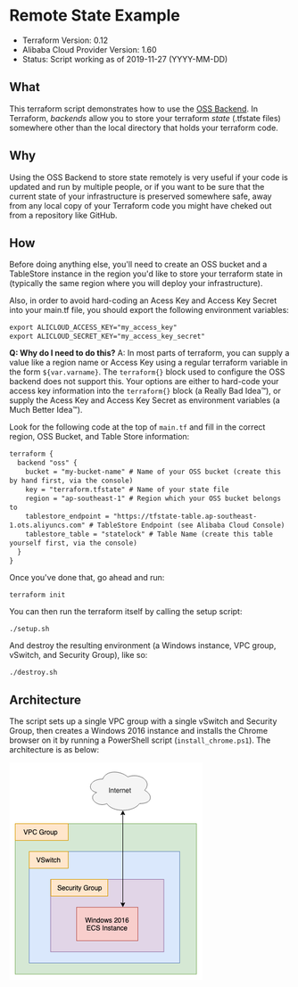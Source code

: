 # Remote State Example

- Terraform Version: 0.12
- Alibaba Cloud Provider Version: 1.60
- Status: Script working as of 2019-11-27 (YYYY-MM-DD)

## What

This terraform script demonstrates how to use the [OSS Backend](https://www.terraform.io/docs/backends/types/oss.html). In Terraform, *backends* allow you to store your terraform *state* (.tfstate files) somewhere other than the local directory that holds your terraform code.

## Why

Using the OSS Backend to store state remotely is very useful if your code is updated and run by multiple people, or if you want to be sure that the current state of your infrastructure is preserved somewhere safe, away from any local copy of your Terraform code you might have cheked out from a repository like GitHub.

## How

Before doing anything else, you'll need to create an OSS bucket and a TableStore instance in the region you'd like to store your terraform state in (typically the same region where you will deploy your infrastructure). 

Also, in order to avoid hard-coding an Acess Key and Access Key Secret into your main.tf file, you should export the following environment variables:

```
export ALICLOUD_ACCESS_KEY="my_access_key"
export ALICLOUD_SECRET_KEY="my_access_key_secret"
```

**Q: Why do I need to do this?** 
A: In most parts of terraform, you can supply a value like a region name or Access Key using a regular terraform variable in the form `${var.varname}`. The `terraform{}` block used to configure the OSS backend does not support this. Your options are either to hard-code your access key information into the `terraform{}` block (a Really Bad Idea™), or supply the Acess Key and Access Key Secret as environment variables (a Much Better Idea™).

Look for the following code at the top of `main.tf` and fill in the correct region, OSS Bucket, and Table Store information:

```
terraform {
  backend "oss" {
    bucket = "my-bucket-name" # Name of your OSS bucket (create this by hand first, via the console)
    key = "terraform.tfstate" # Name of your state file
    region = "ap-southeast-1" # Region which your OSS bucket belongs to
    tablestore_endpoint = "https://tfstate-table.ap-southeast-1.ots.aliyuncs.com" # TableStore Endpoint (see Alibaba Cloud Console)
    tablestore_table = "statelock" # Table Name (create this table yourself first, via the console)
  }
}
```

Once you've done that, go ahead and run:

```
terraform init
```

You can then run the terraform itself by calling the setup script:

```
./setup.sh
```

And destroy the resulting environment (a Windows instance, VPC group, vSwitch, and Security Group), like so:

```
./destroy.sh
```

## Architecture

The script sets up a single VPC group with a single vSwitch and Security Group, then creates a Windows 2016 instance and installs the Chrome browser on it by running a PowerShell script (`install_chrome.ps1`). The architecture is as below:

![Windows Server 2016 on Alibaba Cloud](diagrams/chrome_on_windows.png)
